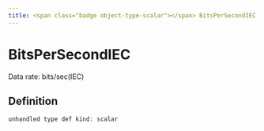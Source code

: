 ```yaml
---
title: <span class="badge object-type-scalar"></span> BitsPerSecondIEC
---
```

# <span class="badge object-type-scalar"></span> BitsPerSecondIEC

Data rate: bits/sec(IEC)

## Definition

```php
unhandled type def kind: scalar
```

